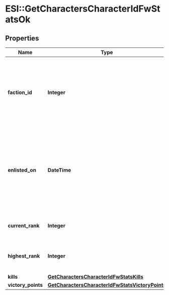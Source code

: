 # ESI::GetCharactersCharacterIdFwStatsOk

## Properties
Name | Type | Description | Notes
------------ | ------------- | ------------- | -------------
**faction_id** | **Integer** | The faction the given character is enlisted to fight for. Will not be included if character is not enlisted in faction warfare | [optional] 
**enlisted_on** | **DateTime** | The enlistment date of the given character into faction warfare. Will not be included if character is not enlisted in faction warfare | [optional] 
**current_rank** | **Integer** | The given character&#39;s current faction rank | [optional] 
**highest_rank** | **Integer** | The given character&#39;s highest faction rank achieved | [optional] 
**kills** | [**GetCharactersCharacterIdFwStatsKills**](GetCharactersCharacterIdFwStatsKills.md) |  | 
**victory_points** | [**GetCharactersCharacterIdFwStatsVictoryPoints**](GetCharactersCharacterIdFwStatsVictoryPoints.md) |  | 


